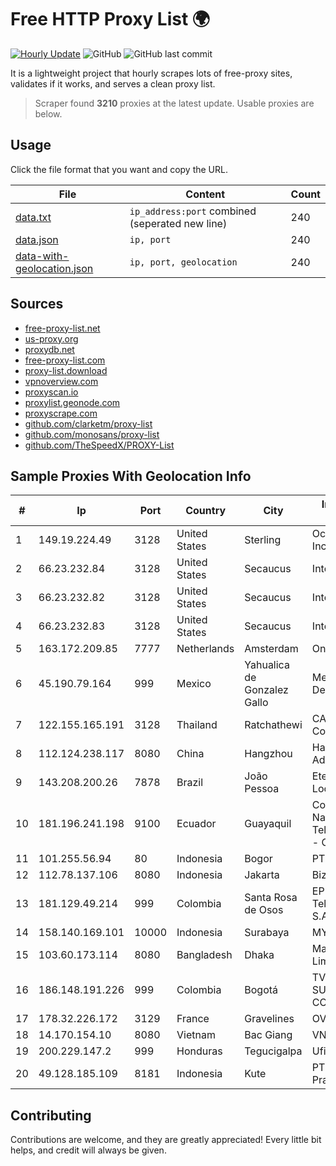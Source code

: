 
# Free HTTP Proxy List 🌍

[![Hourly Update](https://github.com/mertguvencli/http-proxy-list/actions/workflows/main.yml/badge.svg?branch=main)](https://github.com/mertguvencli/http-proxy-list/actions/workflows/main.yml)
![GitHub](https://img.shields.io/github/license/mertguvencli/http-proxy-list)
![GitHub last commit](https://img.shields.io/github/last-commit/mertguvencli/http-proxy-list)

It is a lightweight project that hourly scrapes lots of free-proxy sites, validates if it works, and serves a clean proxy list.


> Scraper found **3210** proxies at the latest update. Usable proxies are below.

## Usage

Click the file format that you want and copy the URL.


|File|Content|Count|
|----|-------|-----|
|[data.txt](https://raw.githubusercontent.com/mertguvencli/http-proxy-list/main/proxy-list/data.txt)|`ip_address:port` combined (seperated new line)|240|
|[data.json](https://raw.githubusercontent.com/mertguvencli/http-proxy-list/main/proxy-list/data.json)|`ip, port`|240|
|[data-with-geolocation.json](https://raw.githubusercontent.com/mertguvencli/http-proxy-list/main/proxy-list/data-with-geolocation.json)|`ip, port, geolocation`|240|

## Sources

* [free-proxy-list.net](https://free-proxy-list.net)
* [us-proxy.org](https://www.us-proxy.org)
* [proxydb.net](http://proxydb.net)
* [free-proxy-list.com](https://free-proxy-list.com/?page=&port=&type%5B%5D=http&type%5B%5D=https&up_time=0&search=Search)
* [proxy-list.download](https://www.proxy-list.download/HTTP)
* [vpnoverview.com](https://vpnoverview.com/privacy/anonymous-browsing/free-proxy-servers)
* [proxyscan.io](https://www.proxyscan.io)
* [proxylist.geonode.com](https://proxylist.geonode.com/api/proxy-list?limit=300&page=1&sort_by=lastChecked&sort_type=desc&protocols=http,https)
* [proxyscrape.com](https://api.proxyscrape.com/v2/?request=displayproxies&protocol=http&timeout=10000&country=all&ssl=all&anonymity=all)
* [github.com/clarketm/proxy-list](https://raw.githubusercontent.com/clarketm/proxy-list/master/proxy-list-raw.txt)
* [github.com/monosans/proxy-list](https://raw.githubusercontent.com/monosans/proxy-list/main/proxies/http.txt)
* [github.com/TheSpeedX/PROXY-List](https://raw.githubusercontent.com/TheSpeedX/PROXY-List/master/http.txt)


## Sample Proxies With Geolocation Info

|#|Ip|Port|Country|City|Internet Service Provider|
|-|--|----|-------|----|-------------------------|
|1|149.19.224.49|3128|United States|Sterling|Oculus Networks Inc|
|2|66.23.232.84|3128|United States|Secaucus|Interserver, Inc|
|3|66.23.232.82|3128|United States|Secaucus|Interserver, Inc|
|4|66.23.232.83|3128|United States|Secaucus|Interserver, Inc|
|5|163.172.209.85|7777|Netherlands|Amsterdam|Online SAS NL|
|6|45.190.79.164|999|Mexico|Yahualica de Gonzalez Gallo|Meta Networks SA De CV|
|7|122.155.165.191|3128|Thailand|Ratchathewi|CAT Telecom Public Company Limited|
|8|112.124.238.117|8080|China|Hangzhou|Hangzhou Alibaba Advertising Co|
|9|143.208.200.26|7878|Brazil|João Pessoa|Eternal VÔdeo Locadora Ltda|
|10|181.196.241.198|9100|Ecuador|Guayaquil|Corporacion Nacional De Telecomunicaciones - CNT EP|
|11|101.255.56.94|80|Indonesia|Bogor|PT Remala Abadi|
|12|112.78.137.106|8080|Indonesia|Jakarta|Biznet Networks|
|13|181.129.49.214|999|Colombia|Santa Rosa de Osos|EPM Telecomunicaciones S.A. E.S.P.|
|14|158.140.169.101|10000|Indonesia|Surabaya|MYREPUBLIC|
|15|103.60.173.114|8080|Bangladesh|Dhaka|Mazeda Networks Limited|
|16|186.148.191.226|999|Colombia|Bogotá|TV AZTECA SUCURSAL COLOMBIA|
|17|178.32.226.172|3129|France|Gravelines|OVH SAS|
|18|14.170.154.10|8080|Vietnam|Bac Giang|VNPT-VNNIC|
|19|200.229.147.2|999|Honduras|Tegucigalpa|Ufinet Panama S.A.|
|20|49.128.185.109|8181|Indonesia|Kute|PT. Cybertechtonic Pratama|



## Contributing

Contributions are welcome, and they are greatly appreciated! Every
little bit helps, and credit will always be given.

